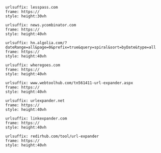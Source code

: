 
```custom-frames
urlsuffix: lesspass.com
frame: https://
style: height:30vh
```

```custom-frames
urlsuffix: news.ycombinator.com
frame: https://
style: height:40vh
```

```custom-frames
urlsuffix: hn.algolia.com/?dateRange=all&page=0&prefix=true&query=spiral&sort=byDate&type=all
frame: https://
style: height:40vh
```

```custom-frames
urlsuffix: wheregoes.com
frame: https://
style: height:40vh
```

```custom-frames
urlsuffix: www.webtoolhub.com/tn561411-url-expander.aspx
frame: https://
style: height:40vh
```

```custom-frames
urlsuffix: urlexpander.net
frame: https://
style: height:40vh
```

```custom-frames
urlsuffix: linkexpander.com
frame: https://
style: height:40vh
```

```custom-frames
urlsuffix: redirhub.com/tool/url-expander
frame: https://
style: height:40vh
```

